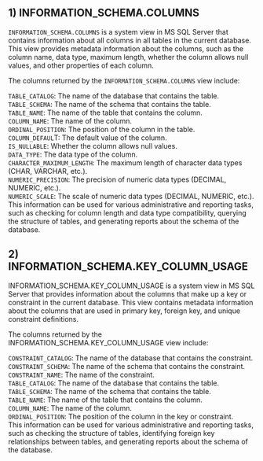 ## 1)  INFORMATION_SCHEMA.COLUMNS

`INFORMATION_SCHEMA.COLUMNS` is a system view in MS SQL Server that contains information about all columns in all tables in the current database. This view provides metadata information about the columns, such as the column name, data type, maximum length, whether the column allows null values, and other properties of each column.

The columns returned by the `INFORMATION_SCHEMA.COLUMNS` view include:

`TABLE_CATALOG`: The name of the database that contains the table.<br/>
`TABLE_SCHEMA`: The name of the schema that contains the table.<br/>
`TABLE_NAME`: The name of the table that contains the column.<br/>
`COLUMN_NAME`: The name of the column.<br/>
`ORDINAL_POSITION`: The position of the column in the table.<br/>
`COLUMN_DEFAUL`T: The default value of the column.<br/>
`IS_NULLABLE`: Whether the column allows null values.<br/>
`DATA_TYPE`: The data type of the column.<br/>
`CHARACTER_MAXIMUM_LENGTH`: The maximum length of character data types (CHAR, VARCHAR, etc.).<br/>
`NUMERIC_PRECISION`: The precision of numeric data types (DECIMAL, NUMERIC, etc.).<br/>
`NUMERIC_SCALE`: The scale of numeric data types (DECIMAL, NUMERIC, etc.).<br/>
This information can be used for various administrative and reporting tasks, such as checking for column length and data type compatibility, querying the structure of tables, and generating reports about the schema of the database.

## 2) INFORMATION_SCHEMA.KEY_COLUMN_USAGE

INFORMATION_SCHEMA.KEY_COLUMN_USAGE is a system view in MS SQL Server that provides information about the columns that make up a key or constraint in the current database. This view contains metadata information about the columns that are used in primary key, foreign key, and unique constraint definitions.

The columns returned by the INFORMATION_SCHEMA.KEY_COLUMN_USAGE view include:

`CONSTRAINT_CATALOG`: The name of the database that contains the constraint.<br/>
`CONSTRAINT_SCHEMA`: The name of the schema that contains the constraint.<br/>
`CONSTRAINT_NAME`: The name of the constraint.<br/>
`TABLE_CATALOG`: The name of the database that contains the table.<br/>
`TABLE_SCHEMA`: The name of the schema that contains the table.<br/>
`TABLE_NAME`: The name of the table that contains the column.<br/>
`COLUMN_NAME`: The name of the column.<br/>
`ORDINAL_POSITION`: The position of the column in the key or constraint.<br/>
This information can be used for various administrative and reporting tasks, such as checking the structure of tables, identifying foreign key relationships between tables, and generating reports about the schema of the database.
